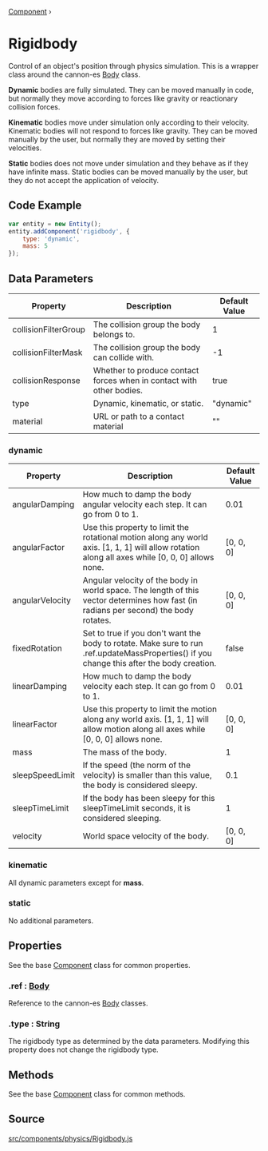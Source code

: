 [Component](api/core/Component) ›

# Rigidbody
Control of an object's position through physics simulation. This is a wrapper class around the cannon-es [Body](https://raw.githack.com/pmndrs/cannon-es/typedoc2/docs/classes/constraint.html) class.

**Dynamic** bodies are fully simulated. They can be moved manually in code, but normally they move according to forces like gravity or reactionary collision forces.

**Kinematic** bodies move under simulation only according to their velocity. Kinematic bodies will not respond to forces like gravity. They can be moved manually by the user, but normally they are moved by setting their velocities.

**Static** bodies does not move under simulation and they behave as if they have infinite mass. Static bodies can be moved manually by the user, but they do not accept the application of velocity.

## Code Example

```javascript
var entity = new Entity();
entity.addComponent('rigidbody', {
	type: 'dynamic',
	mass: 5
});
```

## Data Parameters

| Property             | Description                                                          | Default Value |
|----------------------|----------------------------------------------------------------------|---------------|
| collisionFilterGroup | The collision group the body belongs to.                             | 1             |
| collisionFilterMask  | The collision group the body can collide with.                       | -1            |
| collisionResponse    | Whether to produce contact forces when in contact with other bodies. | true          |
| type                 | Dynamic, kinematic, or static.                                       | "dynamic"     |
| material             | URL or path to a contact material                                    | ""            |

### dynamic

| Property        | Description                                                                                                                                      | Default Value |
|-----------------|--------------------------------------------------------------------------------------------------------------------------------------------------|---------------|
| angularDamping  | How much to damp the body angular velocity each step. It can go from 0 to 1.                                                                     | 0.01          |
| angularFactor   | Use this property to limit the rotational motion along any world axis. [1, 1, 1] will allow rotation along all axes while [0, 0, 0] allows none. | [0, 0, 0]     |
| angularVelocity | Angular velocity of the body in world space. The length of this vector determines how fast (in radians per second) the body rotates.             | [0, 0, 0]     |
| fixedRotation   | Set to true if you don't want the body to rotate. Make sure to run .ref.updateMassProperties() if you change this after the body creation.       | false         |
| linearDamping   | How much to damp the body velocity each step. It can go from 0 to 1.                                                                             | 0.01          |
| linearFactor    | Use this property to limit the motion along any world axis. [1, 1, 1] will allow motion along all axes while [0, 0, 0] allows none.              | [0, 0, 0]     |
| mass            | The mass of the body.                                                                                                                            | 1             |
| sleepSpeedLimit | If the speed (the norm of the velocity) is smaller than this value, the body is considered sleepy.                                               | 0.1           |
| sleepTimeLimit  | If the body has been sleepy for this sleepTimeLimit seconds, it is considered sleeping.                                                          | 1             |
| velocity        | World space velocity of the body.                                                                                                                | [0, 0, 0]     |

### kinematic

All dynamic parameters except for **mass**.

### static
No additional parameters.

## Properties

See the base [Component](api/core/Component) class for common properties.

### .<a>ref</a> : <span class="param">[Body](https://raw.githack.com/pmndrs/cannon-es/typedoc2/docs/classes/body.html)</span>
Reference to the cannon-es [Body](https://raw.githack.com/pmndrs/cannon-es/typedoc2/docs/classes/body.html) classes.

### .<a>type</a> : <span class="param">String</span>
The rigidbody type as determined by the data parameters. Modifying this property does not change the rigidbody type.

## Methods

See the base [Component](api/core/Component) class for common methods.

## Source
[src/components/physics/Rigidbody.js](https://github.com/Cloud9c/taro/blob/master/src/components/physics/Rigidbody.js)